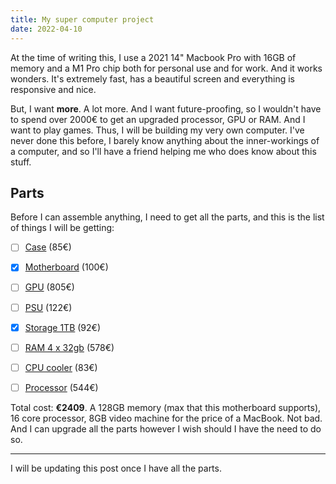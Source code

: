 ```yaml
---
title: My super computer project
date: 2022-04-10
---
```


At the time of writing this, I use a 2021 14" Macbook Pro with 16GB of memory and a M1 Pro chip both for personal use and for work. And it works wonders. It's extremely fast, has a beautiful screen and everything is responsive and nice.

But, I want **more**. A lot more. And I want future-proofing, so I wouldn't have to spend over 2000€ to get an upgraded processor, GPU or RAM. And I want to play games. Thus, I will be building my very own computer. I've never done this before, I barely know anything about the inner-workings of a computer, and so I'll have a friend helping me who does know about this stuff.

## Parts

Before I can assemble anything, I need to get all the parts, and this is the list of things I will be getting:

- [ ] [Case](https://www.amazon.com/gp/product/B08BFJHP26/ref=ox_sc_act_title_2?smid=ATVPDKIKX0DER&psc=1) (85€)

- [x] [Motherboard](https://www.amazon.com/gp/product/B07FW85VFT/ref=ox_sc_act_title_9?smid=ATVPDKIKX0DER&th=1) (100€)

- [ ] [GPU](https://www.amazon.com/gp/product/B09GS84DK9/ref=ox_sc_act_title_3?smid=A2Z0UEWQG9GV6N&psc=1) (805€)

- [ ] [PSU](https://www.amazon.com/gp/product/B079H5WNXN/ref=ox_sc_act_title_4?smid=A3W58OWURERN0R&th=1) (122€)

- [x] [Storage 1TB](https://www.amazon.com/gp/product/B08V83JZH4/ref=ox_sc_act_title_5?smid=ATVPDKIKX0DER&psc=1) (92€)

- [ ] [RAM 4 x 32gb](https://www.amazon.com/CORSAIR-VENGEANCELPX64GB-PC4-28800-C181-35V-Desktop/dp/B07YV9VYYY/) (578€)

- [ ] [CPU cooler](https://www.amazon.com/gp/product/B07BY6F8D9/ref=ox_sc_act_title_7?smid=ATVPDKIKX0DER&psc=1) (83€)

- [ ] [Processor](https://www.amazon.com/AMD-Ryzen-5950X-32-Thread-Processor/dp/B0815Y8J9N/ref=psdc_229189_t2_B08164VTWH) (544€)

Total cost: **€2409**. A 128GB memory (max that this motherboard supports), 16 core processor, 8GB video machine for the price of a MacBook. Not bad. And I can upgrade all the parts however I wish should I have the need to do so.

---

I will be updating this post once I have all the parts.

